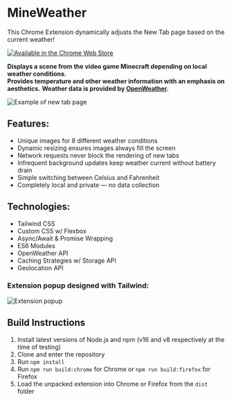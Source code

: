 # MineWeather

This Chrome Extension dynamically adjusts the New Tab page based on the current weather!

[![Available in the Chrome Web Store](https://user-images.githubusercontent.com/19192015/132961666-64cf372a-ad35-47ad-b378-4de4b4a07d6d.png)](https://chrome.google.com/webstore/detail/mineweather/gklgaaagldobfcacmhhbnbgofohfgneb)

**Displays a scene from the video game Minecraft depending on local weather conditions.**  
**Provides temperature and other weather information with an emphasis on aesthetics.**
**Weather data is provided by [OpenWeather](https://openweathermap.org/).**

![Example of new tab page](https://user-images.githubusercontent.com/19192015/132961674-ee25a836-16df-4190-a855-0110451fc43d.png)

## Features:
- Unique images for 8 different weather conditions
- Dynamic resizing ensures images always fill the screen
- Network requests never block the rendering of new tabs
- Infrequent background updates keep weather current without battery drain
- Simple switching between Celsius and Fahrenheit
- Completely local and private — no data collection

## Technologies:
- Tailwind CSS
- Custom CSS w/ Flexbox
- Async/Await & Promise Wrapping
- ES6 Modules
- OpenWeather API
- Caching Strategies w/ Storage API
- Geolocation API

### Extension popup designed with Tailwind:
![Extension popup](https://user-images.githubusercontent.com/19192015/132961679-eeb3ad7c-adc8-44f0-97f4-6c2bafcd5f8f.png)

## Build Instructions
1. Install latest versions of Node.js and npm (v16 and v8 respectively at the time of testing)
2. Clone and enter the repository
3. Run `npm install`
4. Run `npm run build:chrome` for Chrome or `npm run build:firefox` for Firefox
5. Load the unpacked extension into Chrome or Firefox from the `dist` folder
